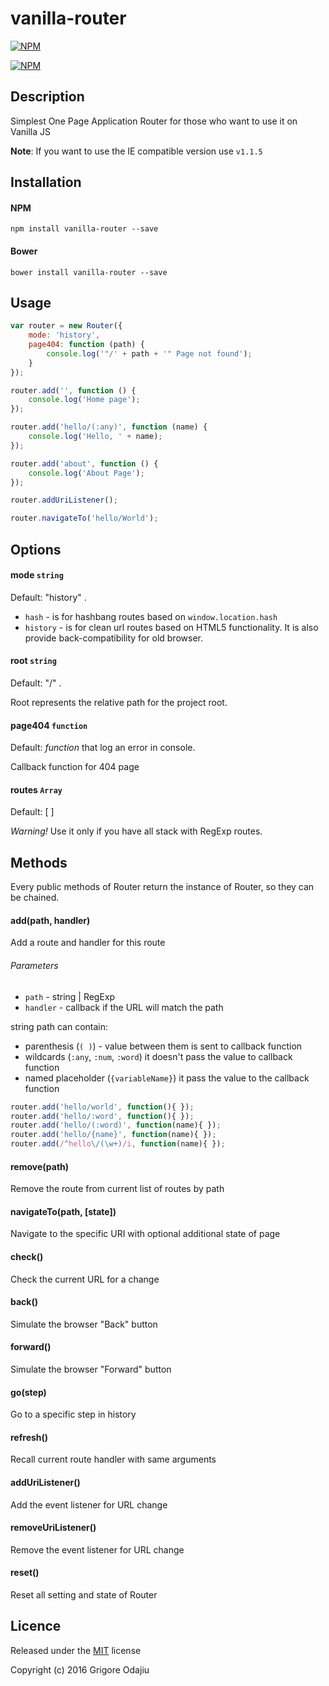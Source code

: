 # vanilla-router

[![NPM](https://nodei.co/npm/vanilla-router.png?downloads=true&downloadRank=true&stars=true)](https://nodei.co/npm/vanilla-router/)

[![NPM](https://nodei.co/npm-dl/vanilla-router.png?months=1&height=3)](https://nodei.co/npm/vanilla-router/)

## Description

Simplest One Page Application Router for those who want to use it on Vanilla JS

**Note**: 
If you want to use the IE compatible version use `v1.1.5`

## Installation

#### NPM

```bashp
npm install vanilla-router --save
```

#### Bower
```bashp
bower install vanilla-router --save
```

## Usage 

```js
var router = new Router({
    mode: 'history',
    page404: function (path) {
        console.log('"/' + path + '" Page not found');
    }
});

router.add('', function () {
    console.log('Home page');
});

router.add('hello/(:any)', function (name) {
    console.log('Hello, ' + name);
});

router.add('about', function () {
    console.log('About Page');
});

router.addUriListener();

router.navigateTo('hello/World');
```

## Options

#### mode `string` 

Default: "history" . 

- `hash` - is for hashbang routes based on `window.location.hash`
- `history` - is for clean url routes based on HTML5 functionality. It is also provide back-compatibility for old browser.


#### root `string`

Default: "/" .

Root represents the relative path for the project root.

#### page404 `function`

Default: _function_ that log an error in console.

Callback function for 404 page

#### routes `Array`
Default: [ ]

_Warning!_ Use it only if you have all stack with RegExp routes.

## Methods
Every public methods of Router return the instance of Router, so they can be chained.

#### add(path, handler)
Add a route and handler for this route

###### Parameters
- `path` - string | RegExp
- `handler` - callback if the URL will match the path

string path can contain:
 - parenthesis (`( )`) - value between them is sent to callback function  
 - wildcards (`:any`, `:num`, `:word`) it doesn't pass the value to callback function
 - named placeholder (`{variableName}`) it pass the value to the callback function

```js
router.add('hello/world', function(){ });
router.add('hello/:word', function(){ });
router.add('hello/(:word)', function(name){ });
router.add('hello/{name}', function(name){ });
router.add(/^hello\/(\w+)/i, function(name){ });
```

#### remove(path)
Remove the route from current list of routes by path

#### navigateTo(path, [state])
Navigate to the specific URI with optional additional state of page 


#### check()
Check the current URL for a change

#### back()
Simulate the browser "Back" button

#### forward()
Simulate the browser "Forward" button

#### go(step)
Go to a specific step in history

#### refresh()
Recall current route handler with same arguments

#### addUriListener()
Add the event listener for URL change 

#### removeUriListener()
Remove the event listener for URL change

#### reset()
Reset all setting and state of Router

## Licence
Released under the [MIT](https://raw.githubusercontent.com/Graidenix/vanilla-router/master/LICENSE) license

Copyright (c) 2016 Grigore Odajiu
